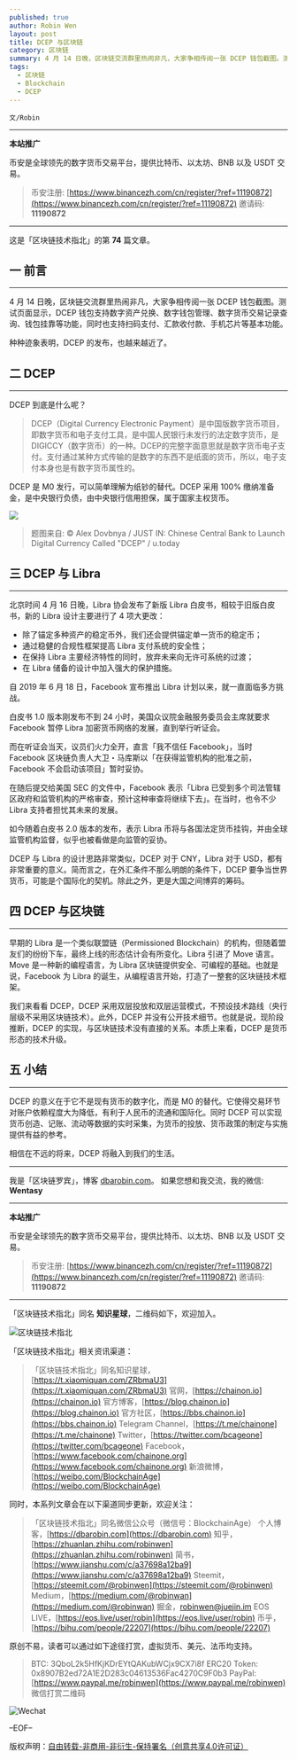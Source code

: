 ```yaml
---
published: true
author: Robin Wen
layout: post
title: DCEP 与区块链
category: 区块链
summary: 4 月 14 日晚，区块链交流群里热闹非凡，大家争相传阅一张 DCEP 钱包截图。测试页面显示，DCEP 钱包支持数字资产兑换、数字钱包管理、数字货币交易记录查询、钱包挂靠等功能，同时也支持扫码支付、汇款收付款、手机芯片等基本功能。种种迹象表明，DCEP 的发布，也越来越近了。DCEP 的意义在于它不是现有货币的数字化，而是 M0 的替代。它使得交易环节对账户依赖程度大为降低，有利于人民币的流通和国际化。同时 DCEP 可以实现货币创造、记账、流动等数据的实时采集，为货币的投放、货币政策的制定与实施提供有益的参考。相信在不远的将来，DCEP 将融入到我们的生活。
tags:
  - 区块链
  - Blockchain
  - DCEP
---
```


`文/Robin`

***

**本站推广**

币安是全球领先的数字货币交易平台，提供比特币、以太坊、BNB 以及 USDT 交易。

> 币安注册: [https://www.binancezh.com/cn/register/?ref=11190872](https://www.binancezh.com/cn/register/?ref=11190872)
> 邀请码: **11190872**

***

这是「区块链技术指北」的第 **74** 篇文章。

## 一 前言
***

4 月 14 日晚，区块链交流群里热闹非凡，大家争相传阅一张 DCEP 钱包截图。测试页面显示，DCEP 钱包支持数字资产兑换、数字钱包管理、数字货币交易记录查询、钱包挂靠等功能，同时也支持扫码支付、汇款收付款、手机芯片等基本功能。

种种迹象表明，DCEP 的发布，也越来越近了。

## 二 DCEP
***

DCEP 到底是什么呢？

> DCEP（Digital Currency Electronic Payment）是中国版数字货币项目，即数字货币和电子支付工具，是中国人民银行未发行的法定数字货币，是 DIGICCY（数字货币）的一种。DCEP的完整字面意思就是数字货币电子支付。支付通过某种方式传输的是数字的东西不是纸面的货币，所以，电子支付本身也是有数字货币属性的。

DCEP 是 M0 发行，可以简单理解为纸钞的替代。DCEP 采用 100% 缴纳准备金，是中央银行负债，由中央银行信用担保，属于国家主权货币。

![](https://cdn.dbarobin.com/wwuhf5s.jpg)

> 题图来自: © Alex Dovbnya / JUST IN: Chinese Central Bank to Launch Digital Currency Called "DCEP" / u.today

## 三 DCEP 与 Libra
***

北京时间 4 月 16 日晚，Libra 协会发布了新版 Libra 白皮书，相较于旧版白皮书，新的 Libra 设计主要进行了 4 项大更改：

* 除了锚定多种资产的稳定币外，我们还会提供锚定单一货币的稳定币；
* 通过稳健的合规性框架提高 Libra 支付系统的安全性；
* 在保持 Libra 主要经济特性的同时，放弃未来向无许可系统的过渡；
* 在 Libra 储备的设计中加入强大的保护措施。

自 2019 年 6 月 18 日，Facebook 宣布推出 Libra 计划以来，就一直面临多方挑战。

白皮书 1.0 版本刚发布不到 24 小时，美国众议院金融服务委员会主席就要求 Facebook 暂停 Libra 加密货币网络的发展，直到举行听证会。

而在听证会当天，议员们火力全开，直言「我不信任 Facebook」，当时 Facebook 区块链负责人大卫・马库斯以「在获得监管机构的批准之前，Facebook 不会启动该项目」暂时妥协。

在随后提交给美国 SEC 的文件中，Facebook 表示「Libra 已受到多个司法管辖区政府和监管机构的严格审查，预计这种审查将继续下去」。在当时，也令不少 Libra 支持者担忧其未来的发展。

如今随着白皮书 2.0 版本的发布，表示 Libra 币将与各国法定货币挂钩，并由全球监管机构监督，似乎也被看做是向监管的妥协。

DCEP 与 Libra 的设计思路非常类似，DCEP 对于 CNY，Libra 对于 USD，都有非常重要的意义。简而言之，在外汇条件不那么明朗的条件下，DCEP 要争当世界货币，可能是个国际化的契机。除此之外，更是大国之间博弈的筹码。

## 四 DCEP 与区块链
***

早期的 Libra 是一个类似联盟链（Permissioned Blockchain）的机构，但随着盟友们的纷纷下车，最终上线的形态估计会有所变化。Libra 引进了 Move 语言。Move 是一种新的编程语言，为 Libra 区块链提供安全、可编程的基础。也就是说，Facebook 为 Libra 的诞生，从编程语言开始，打造了一整套的区块链技术框架。

我们来看看 DCEP，DCEP 采用双层投放和双层运营模式，不预设技术路线（央行层级不采用区块链技术）。此外，DCEP 并没有公开技术细节。也就是说，现阶段推断，DCEP 的实现，与区块链技术没有直接的关系。本质上来看，DCEP 是货币形态的技术升级。

## 五 小结
***

DCEP 的意义在于它不是现有货币的数字化，而是 M0 的替代。它使得交易环节对账户依赖程度大为降低，有利于人民币的流通和国际化。同时 DCEP 可以实现货币创造、记账、流动等数据的实时采集，为货币的投放、货币政策的制定与实施提供有益的参考。

相信在不远的将来，DCEP 将融入到我们的生活。

***

我是「区块链罗宾」，博客 [dbarobin.com](https://dbarobin.com/)。
如果您想和我交流，我的微信: **Wentasy**

***

**本站推广**

币安是全球领先的数字货币交易平台，提供比特币、以太坊、BNB 以及 USDT 交易。

> 币安注册: [https://www.binancezh.com/cn/register/?ref=11190872](https://www.binancezh.com/cn/register/?ref=11190872)
> 邀请码: **11190872**

***

「区块链技术指北」同名 **知识星球**，二维码如下，欢迎加入。

![区块链技术指北](https://cdn.dbarobin.com/3YzonTR.png)

「区块链技术指北」相关资讯渠道：

> 「区块链技术指北」同名知识星球，[https://t.xiaomiquan.com/ZRbmaU3](https://t.xiaomiquan.com/ZRbmaU3)
> 官网，[https://chainon.io](https://chainon.io)
> 官方博客，[https://blog.chainon.io](https://blog.chainon.io)
> 官方社区，[https://bbs.chainon.io](https://bbs.chainon.io)
> Telegram Channel，[https://t.me/chainone](https://t.me/chainone)
> Twitter，[https://twitter.com/bcageone](https://twitter.com/bcageone)
> Facebook，[https://www.facebook.com/chainone.org](https://www.facebook.com/chainone.org)
> 新浪微博，[https://weibo.com/BlockchainAge](https://weibo.com/BlockchainAge)

同时，本系列文章会在以下渠道同步更新，欢迎关注：

> 「区块链技术指北」同名微信公众号（微信号：BlockchainAge）
> 个人博客，[https://dbarobin.com](https://dbarobin.com)
> 知乎，[https://zhuanlan.zhihu.com/robinwen](https://zhuanlan.zhihu.com/robinwen)
> 简书，[https://www.jianshu.com/c/a37698a12ba9](https://www.jianshu.com/c/a37698a12ba9)
> Steemit，[https://steemit.com/@robinwen](https://steemit.com/@robinwen)
> Medium，[https://medium.com/@robinwan](https://medium.com/@robinwan)
> 掘金，[robinwen@juejin.im](https://juejin.im/user/5673ccae60b2260ee435f89a/posts)
> EOS LIVE，[https://eos.live/user/robin](https://eos.live/user/robin)
> 币乎，[https://bihu.com/people/22207](https://bihu.com/people/22207)

原创不易，读者可以通过如下途径打赏，虚拟货币、美元、法币均支持。

> BTC: 3QboL2k5HfKjKDrEYtQAKubWCjx9CX7i8f
> ERC20 Token: 0x8907B2ed72A1E2D283c04613536Fac4270C9F0b3
> PayPal: [https://www.paypal.me/robinwen](https://www.paypal.me/robinwen)
> 微信打赏二维码

![Wechat](https://cdn.dbarobin.com/SzoNl5b.jpg)

–EOF–

版权声明：[自由转载-非商用-非衍生-保持署名（创意共享4.0许可证）](http://creativecommons.org/licenses/by-nc-nd/4.0/deed.zh)
